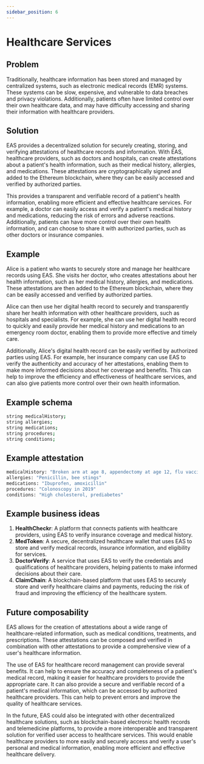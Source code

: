 ```yaml
---
sidebar_position: 6
---
```


# Healthcare Services 

## Problem
Traditionally, healthcare information has been stored and managed by centralized systems, such as electronic medical records (EMR) systems. These systems can be slow, expensive, and vulnerable to data breaches and privacy violations. Additionally, patients often have limited control over their own healthcare data, and may have difficulty accessing and sharing their information with healthcare providers.

## Solution
EAS provides a decentralized solution for securely creating, storing, and verifying attestations of healthcare records and information. With EAS, healthcare providers, such as doctors and hospitals, can create attestations about a patient's health information, such as their medical history, allergies, and medications. These attestations are cryptographically signed and added to the Ethereum blockchain, where they can be easily accessed and verified by authorized parties.

This provides a transparent and verifiable record of a patient's health information, enabling more efficient and effective healthcare services. For example, a doctor can easily access and verify a patient's medical history and medications, reducing the risk of errors and adverse reactions. Additionally, patients can have more control over their own health information, and can choose to share it with authorized parties, such as other doctors or insurance companies.

## Example
Alice is a patient who wants to securely store and manage her healthcare records using EAS. She visits her doctor, who creates attestations about her health information, such as her medical history, allergies, and medications. These attestations are then added to the Ethereum blockchain, where they can be easily accessed and verified by authorized parties.

Alice can then use her digital health record to securely and transparently share her health information with other healthcare providers, such as hospitals and specialists. For example, she can use her digital health record to quickly and easily provide her medical history and medications to an emergency room doctor, enabling them to provide more effective and timely care.

Additionally, Alice's digital health record can be easily verified by authorized parties using EAS. For example, her insurance company can use EAS to verify the authenticity and accuracy of her attestations, enabling them to make more informed decisions about her coverage and benefits. This can help to improve the efficiency and effectiveness of healthcare services, and can also give patients more control over their own health information.

## Example schema

``` bash
string medicalHistory;
string allergies;
string medications;
string procedures;
string conditions;

```

## Example attestation

```bash 
medicalHistory: "Broken arm at age 8, appendectomy at age 12, flu vaccination in 2020"
allergies: "Penicillin, bee stings"
medications: "Ibuprofen, amoxicillin"
procedures: "Colonoscopy in 2019"
conditions: "High cholesterol, prediabetes"

```

## Example business ideas
1. **HealthCheckr**: A platform that connects patients with healthcare providers, using EAS to verify insurance coverage and medical history.
2. **MedToken**: A secure, decentralized healthcare wallet that uses EAS to store and verify medical records, insurance information, and eligibility for services.
3. **DoctorVerify**: A service that uses EAS to verify the credentials and qualifications of healthcare providers, helping patients to make informed decisions about their care.
4. **ClaimChain**: A blockchain-based platform that uses EAS to securely store and verify healthcare claims and payments, reducing the risk of fraud and improving the efficiency of the healthcare system.

## Future composability

EAS allows for the creation of attestations about a wide range of healthcare-related information, such as medical conditions, treatments, and prescriptions. These attestations can be composed and verified in combination with other attestations to provide a comprehensive view of a user's healthcare information.

The use of EAS for healthcare record management can provide several benefits. It can help to ensure the accuracy and completeness of a patient's medical record, making it easier for healthcare providers to provide the appropriate care. It can also provide a secure and verifiable record of a patient's medical information, which can be accessed by authorized healthcare providers. This can help to prevent errors and improve the quality of healthcare services.

In the future, EAS could also be integrated with other decentralized healthcare solutions, such as blockchain-based electronic health records and telemedicine platforms, to provide a more interoperable and transparent solution for verified user access to healthcare services. This would enable healthcare providers to more easily and securely access and verify a user's personal and medical information, enabling more efficient and effective healthcare delivery.